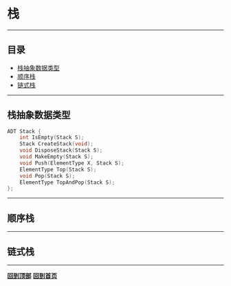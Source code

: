 # 栈

----

## 目录
<!-- vim-markdown-toc GFM -->

* [栈抽象数据类型](#栈抽象数据类型)
* [顺序栈](#顺序栈)
* [链式栈](#链式栈)

<!-- vim-markdown-toc -->

----

## 栈抽象数据类型
```c
ADT Stack {
    int IsEmpty(Stack S);
    Stack CreateStack(void);
    void DisposeStack(Stack S);
    void MakeEmpty(Stack S);
    void Push(ElementType X, Stack S);
    ElementType Top(Stack S);
    void Pop(Stack S);
    ElementType TopAndPop(Stack S);
};
```

----

## 顺序栈

----

## 链式栈

----

**[回到顶部](#栈)**
**[回到首页](https://github.com/zhengqijun0121/Data-Structures-and-Algorithm-Analysis-in-C)**

<!-- EOF -->

